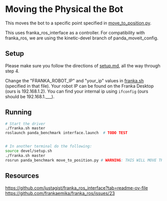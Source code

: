 # Moving the Physical the Bot

This moves the bot to a specific point specified in [move_to_position.py](src/panda_benchmark/scripts/move_to_position.py).

This uses franka_ros_interface as a controller. For compatibility with franka_ros, we are using the kinetic-devel branch of panda_moveit_config. 

## Setup
Please make sure you follow the directions of [setup.md](/doc/setup.md), all the way through step 4.


Change the "FRANKA_ROBOT_IP" and "your_ip"  values in [franka.sh](/franka.sh) (specified in that file). Your robot IP can be found on the Franka Desktop (ours is 192.168.1.2). You can find your internal ip using `ifconfig` (ours should be 192.168.1.___). 

## Running

```bash
# Start the driver
./franka.sh master
roslaunch panda_benchmark interface.launch  # TODO TEST


# In another terminal do the following:
source devel/setup.sh
./franka.sh master
rosrun panda_benchmark move_to_position.py # WARNING: THIS WILL MOVE THE BOT!
```


## Resources
https://github.com/justagist/franka_ros_interface?tab=readme-ov-file
https://github.com/frankaemika/franka_ros/issues/23